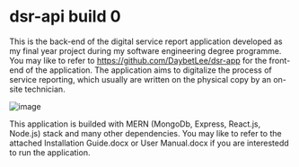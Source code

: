 # dsr-api build 0

This is the back-end of the digital service report application developed as my final year project during my software engineering degree programme.
You may like to refer to https://github.com/DaybetLee/dsr-app for the front-end of the application.
The application aims to digitalize the process of service reporting, which usually are written on the physical copy by an on-site technician.

![image](https://user-images.githubusercontent.com/55645717/122185856-0651d100-cec0-11eb-8a58-f30fc76c07cb.png)

This application is builded with MERN (MongoDb, Express, React.js, Node.js) stack and many other dependencies.
You may like to refer to the attached Installation Guide.docx or User Manual.docx if you are interestedd to run the application.

